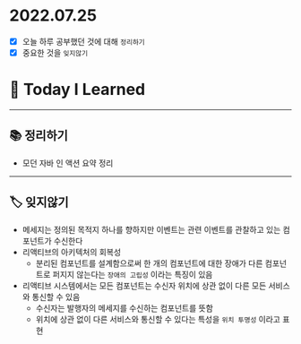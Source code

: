 # 2022.07.25

- [x]  오늘 하루 공부했던 것에 대해 `정리하기`
- [x]  중요한 것을 `잊지않기`

# 🚩 Today I Learned

---

## 📚 정리하기

- 모던 자바 인 액션 요약 정리

---

## 🏷 잊지않기

- 메세지는 정의된 목적지 하나를 향하지만 이벤트는 관련 이벤트를 관찰하고 있는 컴포넌트가 수신한다
- 리액티브의 아키텍처의 회복성
    - 분리된 컴포넌트를 설계함으로써 한 개의 컴포넌트에 대한 장애가 다른 컴포넌트로 퍼지지 않는다는 `장애의 고립성` 이라는 특징이 있음
- 리액티브 시스템에서는 모든 컴포넌트는 수신자 위치에 상관 없이 다른 모든 서비스와 통신할 수 있음
    - 수신자는 발행자의 메세지를 수신하는 컴포넌트를 뜻함
    - 위치에 상관 없이 다른 서비스와 통신할 수 있다는 특성을 `위치 투명성` 이라고 표현